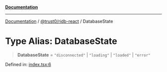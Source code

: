 [**Documentation**](../../../README.md)

***

[Documentation](../../../README.md) / [@trust0/ridb-react](../README.md) / DatabaseState

# Type Alias: DatabaseState

> **DatabaseState** = `"disconnected"` \| `"loading"` \| `"loaded"` \| `"error"`

Defined in: [index.tsx:6](https://github.com/trust0-project/RIDB/blob/03ec8397ac4b0e587e94b0dd24d9e2743c4513f0/packages/ridb-react/src/index.tsx#L6)
